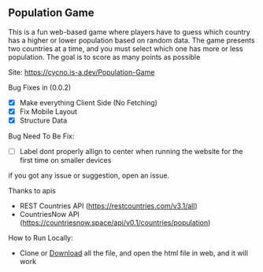 ## Population Game
This is a fun web-based game where players have to guess which country has a higher or lower population based on random data. The game presents two countries at a time, and you must select which one has more or less population. The goal is to score as many points as possible

Site: https://cycno.is-a.dev/Population-Game

Bug Fixes in (0.0.2)
- [x] Make everything Client Side (No Fetching)
- [x] Fix Mobile Layout
- [x] Structure Data

Bug Need To Be Fix:
- [ ] Label dont properly allign to center when running the website for the first time on smaller devices

if you got any issue or suggestion, open an issue.

Thanks to apis
 - REST Countries API (https://restcountries.com/v3.1/all)
 - CountriesNow API (https://countriesnow.space/api/v0.1/countries/population)

How to Run Locally:
- Clone or [Download](https://github.com/CYCNO/Population-Game/archive/refs/heads/main.zip) all the file, and open the html file in web, and it will work
